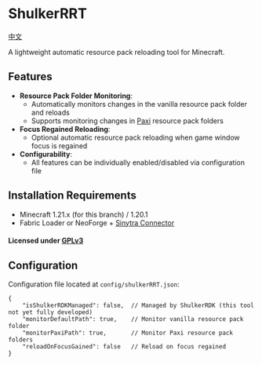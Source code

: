 # ShulkerRRT
[中文](./README_zh.md)

A lightweight automatic resource pack reloading tool for Minecraft.

## Features

- **Resource Pack Folder Monitoring**:
  - Automatically monitors changes in the vanilla resource pack folder and reloads
  - Supports monitoring changes in [Paxi](https://modrinth.com/mod/paxi) resource pack folders
- **Focus Regained Reloading**:
  - Optional automatic resource pack reloading when game window focus is regained
- **Configurability**:
  - All features can be individually enabled/disabled via configuration file

## Installation Requirements
- Minecraft 1.21.x (for this branch) / 1.20.1
- Fabric Loader or NeoForge + [Sinytra Connector](https://modrinth.com/mod/connector)

#### Licensed under [GPLv3](https://www.gnu.org/licenses/quick-guide-gplv3.zh-cn.html)

## Configuration
Configuration file located at `config/shulkerRRT.json`:

```json5
{
    "isShulkerRDKManaged": false,  // Managed by ShulkerRDK (this tool not yet fully developed)
    "monitorDefaultPath": true,    // Monitor vanilla resource pack folder
    "monitorPaxiPath": true,       // Monitor Paxi resource pack folders
    "reloadOnFocusGained": false   // Reload on focus regained
}
```
